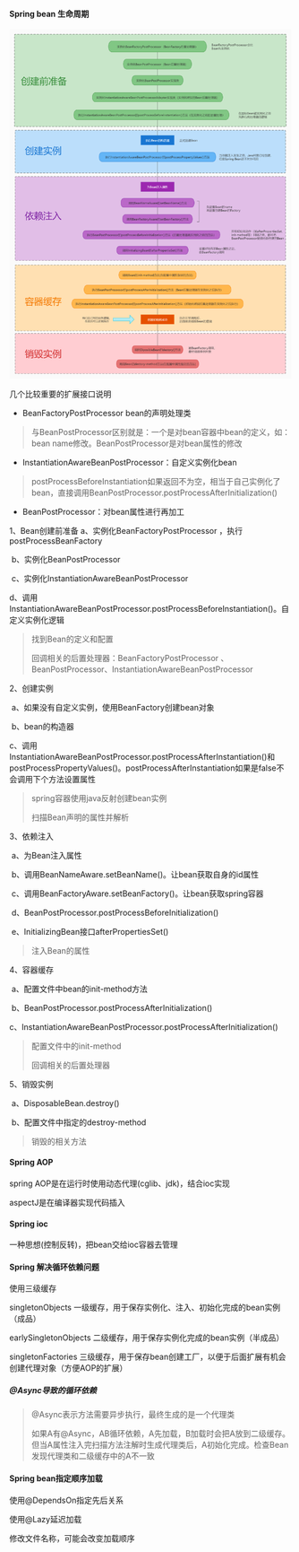 #### Spring bean 生命周期

![spring bean](https://github.com/mirindalover/java-day/blob/master/%E4%B8%AD%E9%97%B4%E4%BB%B6/3-spring/spring/resource/spring-bean.png)

几个比较重要的扩展接口说明

- BeanFactoryPostProcessor bean的声明处理类

> 与BeanPostProcessor区别就是：一个是对bean容器中bean的定义，如：bean name修改。BeanPostProcessor是对bean属性的修改

- InstantiationAwareBeanPostProcessor：自定义实例化bean

> postProcessBeforeInstantiation如果返回不为空，相当于自己实例化了bean，直接调用BeanPostProcessor.postProcessAfterInitialization()

- BeanPostProcessor：对bean属性进行再加工

1、Bean创建前准备
	a、实例化BeanFactoryPostProcessor ，执行postProcessBeanFactory

​	b、实例化BeanPostProcessor

​	c、实例化InstantiationAwareBeanPostProcessor

​	d、调用InstantiationAwareBeanPostProcessor.postProcessBeforeInstantiation()。自定义实例化逻辑

> 找到Bean的定义和配置
>
> 回调相关的后置处理器：BeanFactoryPostProcessor 、BeanPostProcessor、InstantiationAwareBeanPostProcessor

2、创建实例

​	a、如果没有自定义实例，使用BeanFactory创建bean对象

​	b、bean的构造器

​	c、调用InstantiationAwareBeanPostProcessor.postProcessAfterInstantiation()和postProcessPropertyValues()。postProcessAfterInstantiation如果是false不会调用下个方法设置属性

> spring容器使用java反射创建bean实例
>
> 扫描Bean声明的属性并解析

3、依赖注入

​	a、为Bean注入属性

​	b、调用BeanNameAware.setBeanName()。让bean获取自身的id属性

​	c、调用BeanFactoryAware.setBeanFactory()。让bean获取spring容器

​	d、BeanPostProcessor.postProcessBeforeInitialization()

​	e、InitializingBean接口afterPropertiesSet()

> 注入Bean的属性

4、容器缓存

​	a、配置文件中bean的init-method方法

​	b、BeanPostProcessor.postProcessAfterInitialization()

​	c、InstantiationAwareBeanPostProcessor.postProcessAfterInitialization()

> 配置文件中的init-method
>
> 回调相关的后置处理器

5、销毁实例

​	a、DisposableBean.destroy()

​	b、配置文件中指定的destroy-method

> 销毁的相关方法

#### Spring AOP

spring AOP是在运行时使用动态代理(cglib、jdk)，结合ioc实现

aspectJ是在编译器实现代码插入

#### Spring ioc

一种思想(控制反转)，把bean交给ioc容器去管理

#### Spring 解决循环依赖问题

使用三级缓存

singletonObjects 一级缓存，用于保存实例化、注入、初始化完成的bean实例（成品）

earlySingletonObjects 二级缓存，用于保存实例化完成的bean实例（半成品）

singletonFactories 三级缓存，用于保存bean创建工厂，以便于后面扩展有机会创建代理对象（方便AOP的扩展）

##### @Async导致的循环依赖

> @Async表示方法需要异步执行，最终生成的是一个代理类
>
> 如果A有@Async，AB循环依赖，A先加载，B加载时会把A放到二级缓存。但当A属性注入完扫描方法注解时生成代理类后，A初始化完成。检查Bean发现代理类和二级缓存中的A不一致



#### Spring bean指定顺序加载

使用@DependsOn指定先后关系

使用@Lazy延迟加载

修改文件名称，可能会改变加载顺序

